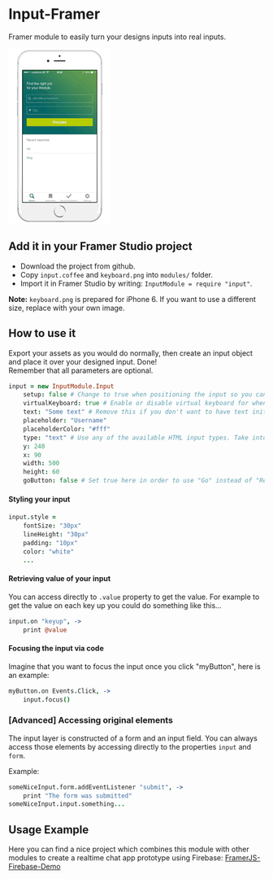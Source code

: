 # Input-Framer

Framer module to easily turn your designs inputs into real inputs.

![Input Demo](img/input.gif)

## Add it in your Framer Studio project

- Download the project from github.
- Copy `input.coffee` and `keyboard.png` into `modules/` folder.
- Import it in Framer Studio by writing: `InputModule = require "input"`.

**Note:** `keyboard.png` is prepared for iPhone 6. If you want to use a different size, replace with your own image.

## How to use it

Export your assets as you would do normally, then create an input object and place it over your designed input. Done!  
Remember that all parameters are optional.

```coffeescript
input = new InputModule.Input
	setup: false # Change to true when positioning the input so you can see it
	virtualKeyboard: true # Enable or disable virtual keyboard for when viewing on computer
	text: "Some text" # Remove this if you don't want to have text initially
	placeholder: "Username"
	placeholderColor: "#fff"
	type: "text" # Use any of the available HTML input types. Take into account that on the computer the same keyboard image will appear regarding the type used.
	y: 240
	x: 90
	width: 500
	height: 60
	goButton: false # Set true here in order to use "Go" instead of "Return" as button (only works on real devices)
```

#### Styling your input

```coffeescript
input.style = 
	fontSize: "30px"
	lineHeight: "30px"
	padding: "10px"
	color: "white"
	...
```

#### Retrieving value of your input

You can access directly to `.value` property to get the value. For example to get the value on each key up you could do something like this...

```coffeescript
input.on "keyup", ->
	print @value
```

#### Focusing the input via code

Imagine that you want to focus the input once you click "myButton", here is an example:

```coffeescript
myButton.on Events.Click, ->
	input.focus()
```

### [Advanced] Accessing original elements

The input layer is constructed of a form and an input field. You can always access those elements by accessing directly to the properties `input` and `form`.

Example:

```coffeescript
someNiceInput.form.addEventListener "submit", ->
	print "The form was submitted"
someNiceInput.input.something...
```

## Usage Example

Here you can find a nice project which combines this module with other modules to create a realtime chat app prototype using Firebase: [FramerJS-Firebase-Demo](https://github.com/charleswong28/FramerJS-Firebase-Demo/)
